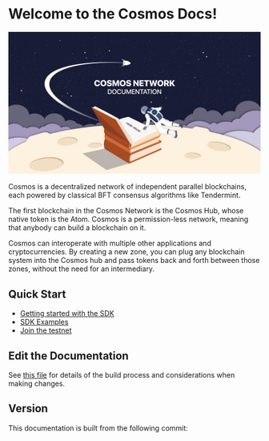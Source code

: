 # Welcome to the Cosmos Docs!

![cosmonaut reading the cosmos docs in space](./cosmos-docs.jpg)

Cosmos is a decentralized network of independent parallel blockchains, each powered by classical BFT consensus algorithms like Tendermint.

The first blockchain in the Cosmos Network is the Cosmos Hub, whose native token is the Atom. Cosmos is a permission-less network, meaning that anybody can build a blockchain on it.

Cosmos can interoperate with multiple other applications and cryptocurrencies. By creating a new zone, you can plug any blockchain system into the Cosmos hub and pass tokens back and forth between those zones, without the need for an intermediary.

## Quick Start

- [Getting started with the SDK](./sdk/core/intro.md)
- [SDK Examples](../examples)
- [Join the testnet](./getting-started/join-testnet.md#run-a-full-node)

## Edit the Documentation

See [this file](./DOCS_README.md) for details of the build process and
considerations when making changes.

## Version

This documentation is built from the following commit:
